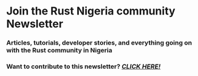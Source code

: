 # **Join the Rust Nigeria community Newsletter**

### Articles, tutorials, developer stories, and everything going on with the Rust community in Nigeria

### Want to contribute to this newsletter? [**_CLICK HERE!_**](https://github.com/Rust-Nigeria/newsletter)
